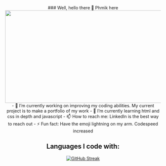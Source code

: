
<div align="center">
  ### Well, hello there 👋 Phmik here
  <img src="https://media.giphy.com/media/dWesBcTLavkZuG35MI/giphy.gif" width="600" height="300"/>
 - 🔭 I’m currently working on improving my coding abilities. My current project is to make a portfolio of my work
- 🌱 I’m currently learning html and css in depth and javascript
- 📫 How to reach me: LinkedIn is the best way to reach out
- ⚡ Fun fact: Have the emoji lightning on my arm. Codespeed increased

## Languages I code with: 



[![GitHub Streak](https://github-readme-streak-stats.herokuapp.com/?user=Phmik)](https://git.io/streak-stats)

</div>




